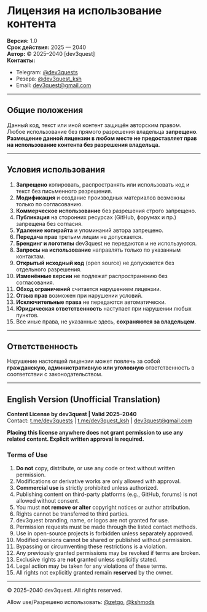 # **Лицензия на использование контента**

**Версия:** 1.0  
**Срок действия:** 2025 — 2040  
**Автор:** © 2025–2040 [dev3quest]  
**Контакты:**  
- Telegram: [@dev3quests](https://t.me/dev3quests)  
- Резерв: [@dev3quest_ksh](https://t.me/dev3quest_ksh)  
- Email: dev3quest@gmail.com  

---

## **Общие положения**

Данный код, текст или иной контент защищён авторским правом. Любое использование без прямого разрешения владельца **запрещено**.  
**Размещение данной лицензии в любом месте не предоставляет прав на использование контента без разрешения владельца.**

---

## **Условия использования**

1. **Запрещено** копировать, распространять или использовать код и текст без письменного разрешения.
2. **Модификация** и создание производных материалов возможны только по согласованию.
3. **Коммерческое использование** без разрешения строго запрещено.
4. **Публикация** на сторонних ресурсах (GitHub, форумах и пр.) запрещена без согласия.
5. **Удаление копирайта** и упоминаний автора запрещено.
6. **Передача прав** третьим лицам не допускается.
7. **Брендинг и логотипы** dev3quest не передаются и не используются.
8. **Запросы на использование** направлять только по указанным контактам.
9. **Открытый исходный код** (open source) не допускается без отдельного разрешения.
10. **Изменённые версии** не подлежат распространению без согласования.
11. **Обход ограничений** считается нарушением лицензии.
12. **Отзыв прав** возможен при нарушении условий.
13. **Исключительные права** не передаются автоматически.
14. **Юридическая ответственность** наступает при нарушении любых пунктов.
15. Все иные права, не указанные здесь, **сохраняются за владельцем**.

---

## **Ответственность**

Нарушение настоящей лицензии может повлечь за собой **гражданскую, административную или уголовную** ответственность в соответствии с законодательством.

---

## **English Version (Unofficial Translation)**

**Content License by dev3quest | Valid 2025–2040**  
Contact: [t.me/dev3quests](https://t.me/dev3quests) | [t.me/dev3quest_ksh](https://t.me/dev3quest_ksh) | dev3quest@gmail.com

**Placing this license anywhere does not grant permission to use any related content. Explicit written approval is required.**

### **Terms of Use**

1. **Do not** copy, distribute, or use any code or text without written permission.
2. Modifications or derivative works are only allowed with approval.
3. **Commercial use** is strictly prohibited unless authorized.
4. Publishing content on third-party platforms (e.g., GitHub, forums) is not allowed without consent.
5. You must **not remove or alter** copyright notices or author attribution.
6. Rights cannot be transferred to third parties.
7. dev3quest branding, name, or logos are not granted for use.
8. Permission requests must be made through the listed contact methods.
9. Use in open-source projects is forbidden unless separately approved.
10. Modified versions cannot be shared or published without permission.
11. Bypassing or circumventing these restrictions is a violation.
12. Any previously granted permissions may be revoked if terms are broken.
13. Exclusive rights are **not** granted unless explicitly stated.
14. Legal action may be taken for any violations of these terms.
15. All rights not explicitly granted remain **reserved** by the owner.

---

© 2025–2040 dev3quest. All rights reserved.

Allow use/Разрешено использовать: [@zetgo](https://t.me/zetgo), [@kshmods](https://t.me/kshmods)

